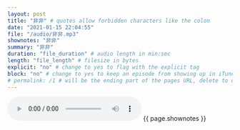 ```yaml
---
layout: post
title: "非非" # quotes allow forbidden characters like the colon
date: "2021-01-15 22:04:55"
file: "/audio/非非.mp3"
shownotes: "非非"
summary: "非非"
duration: "file_duration" # audio length in min:sec
length: "file_length" # filesize in bytes
explicit: "no" # change to yes to flag with the explicit tag
block: "no" # change to yes to keep an episode from showing up in iTunes
# permalink: /1 # will be the ending part of the pages URL, delete to default to the title
---
```


<audio controls>
<source src="{{site.url}}{{site.baseurl}}{{ page.file }}" type="audio/x-mp3">
Your browser does not support the audio element.
</audio>
{{ page.shownotes }}
